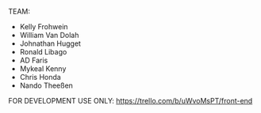 TEAM: 

* Kelly Frohwein
* William Van Dolah
* Johnathan Hugget
* Ronald Libago
* AD Faris
* Mykeal Kenny
* Chris Honda
* Nando Theeßen

FOR DEVELOPMENT USE ONLY:
https://trello.com/b/uWvoMsPT/front-end